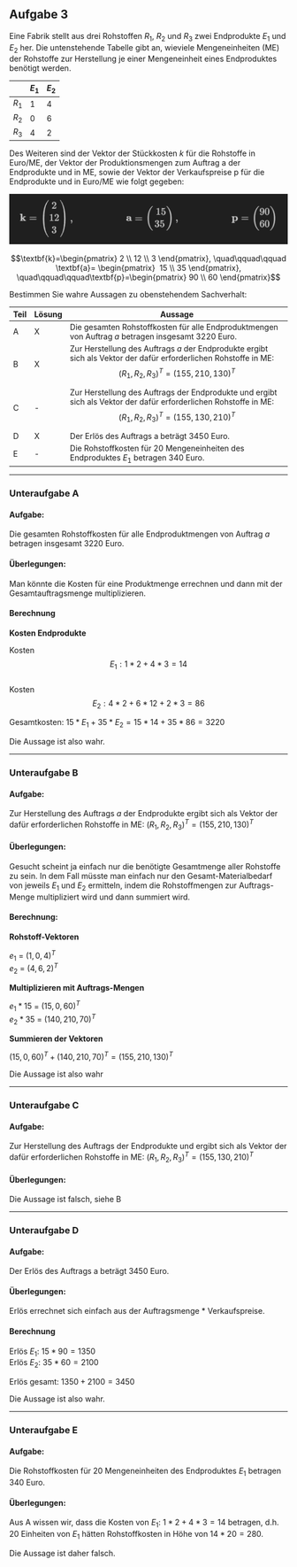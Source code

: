 ## Aufgabe 3

Eine Fabrik stellt aus drei Rohstoffen $R_1$, $R_2$ und $R_3$ zwei Endprodukte $E_1$ und $E_2$ her. Die untenstehende Tabelle gibt an, wieviele Mengeneinheiten (ME) der Rohstoffe zur Herstellung je einer Mengeneinheit eines Endproduktes benötigt werden.

|       | $E_1$ | $E_2$ |
| ----- | ----- | ----- |
| $R_1$ | 1     | 4     |
| $R_2$ | 0     | 6     |
| $R_3$ | 4     | 2     |

Des Weiteren sind der Vektor der Stückkosten $k$ für die Rohstoffe in Euro/ME, der Vektor der Produktionsmengen zum Auftrag a der Endprodukte und in ME, sowie der Vektor der Verkaufspreise p für die Endprodukte und in Euro/ME wie folgt gegeben:

![](images/3Vektoren.png)

$$\textbf{k}=\begin{pmatrix} 2 \\ 12 \\ 3 \end{pmatrix}, \quad\qquad\qquad \textbf{a}= \begin{pmatrix}  15 \\ 35 \end{pmatrix}, \quad\qquad\qquad\textbf{p}=\begin{pmatrix} 90 \\ 60 \end{pmatrix}$$

Bestimmen Sie wahre Aussagen zu obenstehendem Sachverhalt:

| Teil | Lösung | Aussage                                                                                                                                                                               |
| ---- | ------ | ------------------------------------------------------------------------------------------------------------------------------------------------------------------------------------- |
| A    | X      | Die gesamten Rohstoffkosten für alle Endproduktmengen von Auftrag $a$ betragen insgesamt 3220 Euro.                                                                                   |
| B    | X      | Zur Herstellung des Auftrags $a$ der Endprodukte ergibt sich als Vektor der dafür erforderlichen Rohstoffe in ME: $$\left(R_1,\,R_2,\,R_3\right)^T=\left(155,\, 210, 130\right)^T$$   |
| C    | -      | Zur Herstellung des Auftrags der Endprodukte und ergibt sich als Vektor der dafür erforderlichen Rohstoffe in ME: $$\left(R_1,\,R_2,\,R_3\right)^T=\left(155,\, 130,\, 210\right)^T$$ |
| D    | X      | Der Erlös des Auftrags a beträgt 3450 Euro.                                                                                                                                           |
| E    | -      | Die Rohstoffkosten für 20 Mengeneinheiten des Endproduktes $E_1$ betragen 340 Euro.                                                                                                   |

---

### Unteraufgabe A

#### Aufgabe:

Die gesamten Rohstoffkosten für alle Endproduktmengen von Auftrag $a$ betragen insgesamt 3220 Euro.

#### Überlegungen:

Man könnte die Kosten für eine Produktmenge errechnen und dann mit der Gesamtauftragsmenge multiplizieren.

#### Berechnung

**Kosten Endprodukte**

Kosten $$E_1: 1*2 + 4*3 = 14$$\
Kosten $$E_2: 4*2 + 6*12 + 2*3 = 86$$

Gesamtkosten: $15*E_1 + 35*E_2 = 15*14 + 35*86 = 3220$

Die Aussage ist also wahr.

---

### Unteraufgabe B

#### Aufgabe:

Zur Herstellung des Auftrags $a$ der Endprodukte ergibt sich als Vektor der dafür erforderlichen Rohstoffe in ME: $\left(R_1,\,R_2,\,R_3\right)^T=\left(155,\, 210, 130\right)^T$

#### Überlegungen:

Gesucht scheint ja einfach nur die benötigte Gesamtmenge aller Rohstoffe zu sein. In dem Fall müsste man einfach nur den Gesamt-Materialbedarf von jeweils $E_1$ und $E_2$ ermitteln, indem die Rohstoffmengen zur Auftrags-Menge multipliziert wird und dann summiert wird.

#### Berechnung:

**Rohstoff-Vektoren**

$e_1$ = $\left(1,\,0,\,4\right)^T$\
$e_2$ = $\left(4,\,6,\,2\right)^T$

**Multiplizieren mit Auftrags-Mengen**

$e_1 * 15$ = $\left(15,\,0,\,60\right)^T$\
$e_2 * 35$ = $\left(140,\,210,\,70\right)^T$

**Summieren der Vektoren**

$\left(15,\,0,\,60\right)^T + \left(140,\,210,\,70\right)^T = \left(155,\,210,\,130\right)^T$

Die Aussage ist also wahr

---

### Unteraufgabe C

#### Aufgabe:

Zur Herstellung des Auftrags der Endprodukte und ergibt sich als Vektor der dafür erforderlichen Rohstoffe in ME: $\left(R_1,\,R_2,\,R_3\right)^T=\left(155,\, 130,\, 210\right)^T$

#### Überlegungen:

Die Aussage ist falsch, siehe B

---

### Unteraufgabe D

#### Aufgabe:

Der Erlös des Auftrags a beträgt 3450 Euro.

#### Überlegungen:

Erlös errechnet sich einfach aus der Auftragsmenge * Verkaufspreise.

#### Berechnung

Erlös $E_1$: $15*90 = 1350$\
Erlös $E_2$: $35*60 = 2100$

Erlös gesamt: $1350 + 2100 = 3450$

Die Aussage ist also wahr.

---

### Unteraufgabe E

#### Aufgabe:

Die Rohstoffkosten für 20 Mengeneinheiten des Endproduktes $E_1$ betragen 340 Euro.

#### Überlegungen:

Aus A wissen wir, dass die Kosten von $E_1$: $1*2 + 4*3 = 14$ betragen, d.h. 20 Einheiten von $E_1$ hätten Rohstoffkosten in Höhe von $14 * 20 = 280$.

Die Aussage ist daher falsch.